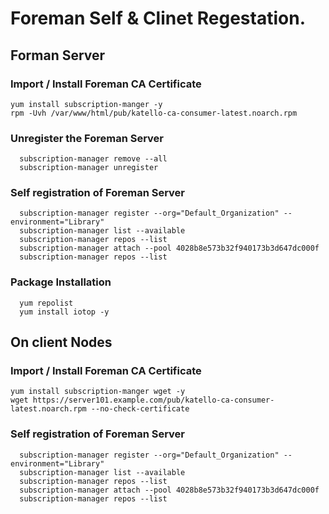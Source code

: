# Foreman Self & Clinet Regestation. 

## Forman Server
### Import / Install Foreman CA Certificate
```
yum install subscription-manger -y
rpm -Uvh /var/www/html/pub/katello-ca-consumer-latest.noarch.rpm
```

### Unregister the Foreman Server
```
  subscription-manager remove --all
  subscription-manager unregister
```

### Self registration of Foreman Server
```
  subscription-manager register --org="Default_Organization" --environment="Library"
  subscription-manager list --available
  subscription-manager repos --list
  subscription-manager attach --pool 4028b8e573b32f940173b3d647dc000f
  subscription-manager repos --list
```

### Package Installation
```
  yum repolist
  yum install iotop -y 
```





## On client Nodes

### Import / Install Foreman CA Certificate
```
yum install subscription-manger wget -y
wget https://server101.example.com/pub/katello-ca-consumer-latest.noarch.rpm --no-check-certificate
```


### Self registration of Foreman Server
```
  subscription-manager register --org="Default_Organization" --environment="Library"
  subscription-manager list --available
  subscription-manager repos --list
  subscription-manager attach --pool 4028b8e573b32f940173b3d647dc000f
  subscription-manager repos --list
```
